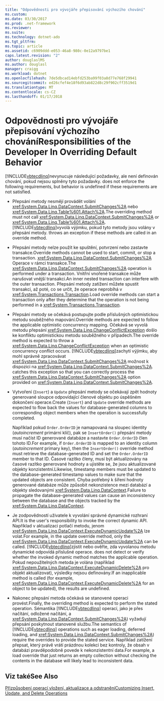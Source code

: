 ```yaml
---
title: "Odpovědnosti pro vývojáře přepisování výchozího chování"
ms.custom: 
ms.date: 03/30/2017
ms.prod: .net-framework
ms.reviewer: 
ms.suite: 
ms.technology: dotnet-ado
ms.tgt_pltfrm: 
ms.topic: article
ms.assetid: c6909ddd-e053-46a8-980c-0e12a9797be1
caps.latest.revision: "2"
author: douglaslMS
ms.author: douglasl
manager: craigg
ms.workload: dotnet
ms.openlocfilehash: 7de5dbcad14ebfd253ba99f03a8d77e768f29941
ms.sourcegitcommit: ed26cfef4e18f6d93ab822d8c29f902cff3519d1
ms.translationtype: MT
ms.contentlocale: cs-CZ
ms.lasthandoff: 01/17/2018
---
```

# <a name="responsibilities-of-the-developer-in-overriding-default-behavior"></a><span data-ttu-id="28910-102">Odpovědnosti pro vývojáře přepisování výchozího chování</span><span class="sxs-lookup"><span data-stu-id="28910-102">Responsibilities of the Developer In Overriding Default Behavior</span></span>
[!INCLUDE[vbtecdlinq](../../../../../../includes/vbtecdlinq-md.md)]<span data-ttu-id="28910-103">nevynucuje následující požadavky, ale není definován chování, pokud nejsou splněny tyto požadavky.</span><span class="sxs-lookup"><span data-stu-id="28910-103"> does not enforce the following requirements, but behavior is undefined if these requirements are not satisfied.</span></span>  
  
-   <span data-ttu-id="28910-104">Přepsání metody nesmějí provádět volání <xref:System.Data.Linq.DataContext.SubmitChanges%2A> nebo <xref:System.Data.Linq.Table%601.Attach%2A>.</span><span class="sxs-lookup"><span data-stu-id="28910-104">The overriding method must not call <xref:System.Data.Linq.DataContext.SubmitChanges%2A> or <xref:System.Data.Linq.Table%601.Attach%2A>.</span></span> [!INCLUDE[vbtecdlinq](../../../../../../includes/vbtecdlinq-md.md)]<span data-ttu-id="28910-105">vyvolá výjimku, pokud tyto metody jsou volány v přepsání metody.</span><span class="sxs-lookup"><span data-stu-id="28910-105"> throws an exception if these methods are called in an override method.</span></span>  
  
-   <span data-ttu-id="28910-106">Přepsání metody nelze použít ke spuštění, potvrzení nebo zastavte transakce.</span><span class="sxs-lookup"><span data-stu-id="28910-106">Override methods cannot be used to start, commit, or stop a transaction.</span></span> <span data-ttu-id="28910-107"><xref:System.Data.Linq.DataContext.SubmitChanges%2A> Operace v rámci transakce.</span><span class="sxs-lookup"><span data-stu-id="28910-107">The <xref:System.Data.Linq.DataContext.SubmitChanges%2A> operation is performed under a transaction.</span></span> <span data-ttu-id="28910-108">Vnitřní vnořené transakce může narušovat vnější transakci.</span><span class="sxs-lookup"><span data-stu-id="28910-108">An inner nested transaction can interfere with the outer transaction.</span></span> <span data-ttu-id="28910-109">Přepsání metody zatížení můžete spustit transakci, až poté, co se určit, že operace neprobíhá v <xref:System.Transactions.Transaction>.</span><span class="sxs-lookup"><span data-stu-id="28910-109">Load override methods can start a transaction only after they determine that the operation is not being performed in a <xref:System.Transactions.Transaction>.</span></span>  
  
-   <span data-ttu-id="28910-110">Přepsání metody se očekává postupujte podle příslušných optimistickou metodu souběžného mapování.</span><span class="sxs-lookup"><span data-stu-id="28910-110">Override methods are expected to follow the applicable optimistic concurrency mapping.</span></span> <span data-ttu-id="28910-111">Očekává se vyvolá metodu přepsání <xref:System.Data.Linq.ChangeConflictException> došlo ke konfliktu optimistickou metodu souběžného v případech.</span><span class="sxs-lookup"><span data-stu-id="28910-111">The override method is expected to throw a <xref:System.Data.Linq.ChangeConflictException> when an optimistic concurrency conflict occurs.</span></span> [!INCLUDE[vbtecdlinq](../../../../../../includes/vbtecdlinq-md.md)]<span data-ttu-id="28910-112">zachytí výjimku, aby mohl správně zpracovávat <xref:System.Data.Linq.DataContext.SubmitChanges%2A> možnost k dispozici na <xref:System.Data.Linq.DataContext.SubmitChanges%2A>.</span><span class="sxs-lookup"><span data-stu-id="28910-112"> catches this exception so that you can correctly process the <xref:System.Data.Linq.DataContext.SubmitChanges%2A> option provided on <xref:System.Data.Linq.DataContext.SubmitChanges%2A>.</span></span>  
  
-   <span data-ttu-id="28910-113">Vytvoření (`Insert`) a `Update` přepsání metody se očekávají zpět hodnoty generované sloupce odpovídající členové objektu po úspěšném dokončení operace.</span><span class="sxs-lookup"><span data-stu-id="28910-113">Create (`Insert`) and `Update` override methods are expected to flow back the values for database-generated columns to corresponding object members when the operation is successfully completed.</span></span>  
  
     <span data-ttu-id="28910-114">Například pokud `Order.OrderID` je namapovaná na sloupec identity (*autoincrement* primární klíč), pak se `InsertOrder()` přepsání metody musí načíst ID generované databáze a nastavte `Order.OrderID` člen tohoto ID.</span><span class="sxs-lookup"><span data-stu-id="28910-114">For example, if `Order.OrderID` is mapped to an identity column (*autoincrement* primary key), then the `InsertOrder()` override method must retrieve the database-generated ID and set the `Order.OrderID` member to that ID.</span></span> <span data-ttu-id="28910-115">Časové razítko členy, musí být aktualizovány na časové razítko generované hodnoty a ujistěte se, že jsou aktualizované objekty konzistentní.</span><span class="sxs-lookup"><span data-stu-id="28910-115">Likewise, timestamp members must be updated to the database-generated timestamp values to make sure that the updated objects are consistent.</span></span> <span data-ttu-id="28910-116">Chyba potřebný k šíření hodnoty generované databáze může způsobit nekonzistence mezi databází a objekty sledovanými <xref:System.Data.Linq.DataContext>.</span><span class="sxs-lookup"><span data-stu-id="28910-116">Failure to propagate the database-generated values can cause an inconsistency between the database and the objects tracked by the <xref:System.Data.Linq.DataContext>.</span></span>  
  
-   <span data-ttu-id="28910-117">Je zodpovědností uživatele k vyvolání správné dynamické rozhraní API.</span><span class="sxs-lookup"><span data-stu-id="28910-117">It is the user's responsibility to invoke the correct dynamic API.</span></span> <span data-ttu-id="28910-118">Například v aktualizaci potlačí metodu, jenom <xref:System.Data.Linq.DataContext.ExecuteDynamicUpdate%2A> lze volat.</span><span class="sxs-lookup"><span data-stu-id="28910-118">For example, in the update override method, only the <xref:System.Data.Linq.DataContext.ExecuteDynamicUpdate%2A> can be called.</span></span> [!INCLUDE[vbtecdlinq](../../../../../../includes/vbtecdlinq-md.md)]<span data-ttu-id="28910-119">zjistit nebo ověřte, zda vyvolanou metodu dynamické odpovídá příslušné operace.</span><span class="sxs-lookup"><span data-stu-id="28910-119"> does not detect or verify whether the invoked dynamic method matches the applicable operation.</span></span> <span data-ttu-id="28910-120">Pokud nepoužitelných metoda je volána (například <xref:System.Data.Linq.DataContext.ExecuteDynamicDelete%2A> pro objekt aktualizovat), výsledky nejsou definovány.</span><span class="sxs-lookup"><span data-stu-id="28910-120">If an inapplicable method is called (for example, <xref:System.Data.Linq.DataContext.ExecuteDynamicDelete%2A> for an object to be updated), the results are undefined.</span></span>  
  
-   <span data-ttu-id="28910-121">Nakonec přepsání metoda očekává se stanovené operaci provést.</span><span class="sxs-lookup"><span data-stu-id="28910-121">Finally, the overriding method is expected to perform the stated operation.</span></span> <span data-ttu-id="28910-122">Sémantika [!INCLUDE[vbtecdlinq](../../../../../../includes/vbtecdlinq-md.md)] operací, jako je přes načítání, odložené načítání, a <xref:System.Data.Linq.DataContext.SubmitChanges%2A>) vyžadují přepsání poskytnout stanovené službu.</span><span class="sxs-lookup"><span data-stu-id="28910-122">The semantics of [!INCLUDE[vbtecdlinq](../../../../../../includes/vbtecdlinq-md.md)] operations such as eager loading, deferred loading, and <xref:System.Data.Linq.DataContext.SubmitChanges%2A>) require the overrides to provide the stated service.</span></span> <span data-ttu-id="28910-123">Například zatížení přepsat, který právě vrátí prázdnou kolekci bez kontroly, že obsah v databázi pravděpodobně povede k nekonzistentní data.</span><span class="sxs-lookup"><span data-stu-id="28910-123">For example, a load override that just returns an empty collection without checking the contents in the database will likely lead to inconsistent data.</span></span>  
  
## <a name="see-also"></a><span data-ttu-id="28910-124">Viz také</span><span class="sxs-lookup"><span data-stu-id="28910-124">See Also</span></span>  
 [<span data-ttu-id="28910-125">Přizpůsobení operací vložení, aktualizace a odstranění</span><span class="sxs-lookup"><span data-stu-id="28910-125">Customizing Insert, Update, and Delete Operations</span></span>](../../../../../../docs/framework/data/adonet/sql/linq/customizing-insert-update-and-delete-operations.md)
